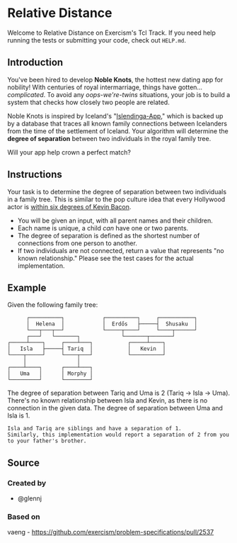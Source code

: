 # Relative Distance

Welcome to Relative Distance on Exercism's Tcl Track.
If you need help running the tests or submitting your code, check out `HELP.md`.

## Introduction

You've been hired to develop **Noble Knots**, the hottest new dating app for nobility!
With centuries of royal intermarriage, things have gotten… _complicated_.
To avoid any _oops-we're-twins_ situations, your job is to build a system that checks how closely two people are related.

Noble Knots is inspired by Iceland's "[Islendinga-App][islendiga-app]," which is backed up by a database that traces all known family connections between Icelanders from the time of the settlement of Iceland.
Your algorithm will determine the **degree of separation** between two individuals in the royal family tree.

Will your app help crown a perfect match?

[islendiga-app]: http://www.islendingaapp.is/information-in-english/

## Instructions

Your task is to determine the degree of separation between two individuals in a family tree.
This is similar to the pop culture idea that every Hollywood actor is [within six degrees of Kevin Bacon][six-bacons].

- You will be given an input, with all parent names and their children.
- Each name is unique, a child _can_ have one or two parents.
- The degree of separation is defined as the shortest number of connections from one person to another.
- If two individuals are not connected, return a value that represents "no known relationship."
  Please see the test cases for the actual implementation.

## Example

Given the following family tree:

```text
      ┌──────────┐            ┌──────────┐     ┌───────────┐
      │  Helena  │            │  Erdős   ├─────┤  Shusaku  │
      └───┬───┬──┘            └─────┬────┘     └────┬──────┘
      ┌───┘   └───────┐             └───────┬───────┘
┌─────┴────┐     ┌────┴───┐           ┌─────┴────┐
│   Isla   ├─────┤ Tariq  │           │   Kevin  │
└────┬─────┘     └────┬───┘           └──────────┘
     │                │
┌────┴────┐      ┌────┴───┐
│   Uma   │      │ Morphy │
└─────────┘      └────────┘
```

The degree of separation between Tariq and Uma is 2 (Tariq → Isla → Uma).
There's no known relationship between Isla and Kevin, as there is no connection in the given data.
The degree of separation between Uma and Isla is 1.

~~~~exercism/note
Isla and Tariq are siblings and have a separation of 1.
Similarly, this implementation would report a separation of 2 from you to your father's brother.
~~~~

[six-bacons]: https://en.m.wikipedia.org/wiki/Six_Degrees_of_Kevin_Bacon

## Source

### Created by

- @glennj

### Based on

vaeng - https://github.com/exercism/problem-specifications/pull/2537